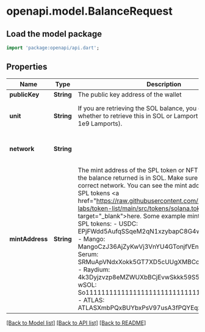 # openapi.model.BalanceRequest

## Load the model package
```dart
import 'package:openapi/api.dart';
```

## Properties
Name | Type | Description | Notes
------------ | ------------- | ------------- | -------------
**publicKey** | **String** | The public key address of the wallet | 
**unit** | **String** | If you are retrieving the SOL balance, you can select whether to retrieve this in SOL or Lamport units (1 SOL = 1e9 Lamports). | [optional] [default to 'lamport']
**network** | **String** |  | [optional] [default to 'devnet']
**mintAddress** | **String** | The mint address of the SPL token or NFT. If not provided, the balance returned is in SOL. Make sure to use the correct network.  You can see the mint addresses of popular SPL tokens <a href=\"https://raw.githubusercontent.com/solana-labs/token-list/main/src/tokens/solana.tokenlist.json\" target=\"_blank\">here</a>.  Some example mint addresses of SPL tokens: - USDC: EPjFWdd5AufqSSqeM2qN1xzybapC8G4wEGGkZwyTDt1v - Mango: MangoCzJ36AjZyKwVj3VnYU4GTonjfVEnJmvvWaxLac - Serum: SRMuApVNdxXokk5GT7XD5cUUgXMBCoAz2LHeuAoKWRt - Raydium: 4k3Dyjzvzp8eMZWUXbBCjEvwSkkk59S5iCNLY3QrkX6R - wSOL: So11111111111111111111111111111111111111112 - ATLAS: ATLASXmbPQxBUYbxPsV97usA3fPQYEqzQBUHgiFCUsXx | [optional] [default to 'null']

[[Back to Model list]](../README.md#documentation-for-models) [[Back to API list]](../README.md#documentation-for-api-endpoints) [[Back to README]](../README.md)


